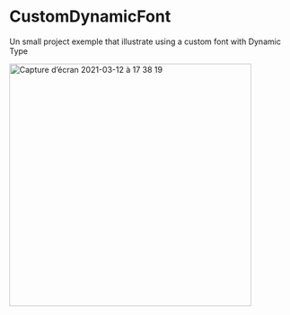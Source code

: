 # CustomDynamicFont

Un small project exemple that illustrate using a custom font with Dynamic Type

<img width="431" alt="Capture d’écran 2021-03-12 à 17 38 19" src="https://user-images.githubusercontent.com/16307074/110970172-c2e44580-8359-11eb-87a0-d7e87c71cacb.png">


